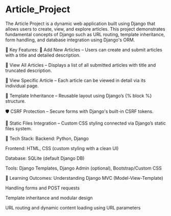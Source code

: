 # Article_Project

The Article Project is a dynamic web application built using Django that allows users to create, view, and explore articles. This project demonstrates fundamental concepts of Django such as URL routing, template inheritance, form handling, and database integration using Django's ORM.

🎯 Key Features:
📝 Add New Articles – Users can create and submit articles with a title and detailed description.

📃 View All Articles – Displays a list of all submitted articles with title and truncated description.

🔎 View Specific Article – Each article can be viewed in detail via its individual page.

🎨 Template Inheritance – Reusable layout using Django’s {% block %} structure.

🛡️ CSRF Protection – Secure forms with Django's built-in CSRF tokens.

📁 Static Files Integration – Custom CSS styling connected via Django’s static files system.

🧰 Tech Stack:
Backend: Python, Django

Frontend: HTML, CSS (custom styling with a clean UI)

Database: SQLite (default Django DB)

Tools: Django Templates, Django Admin (optional), Bootstrap/Custom CSS

🧠 Learning Outcomes:
Understanding Django MVC (Model-View-Template)

Handling forms and POST requests

Template inheritance and modular design

URL routing and dynamic content loading using URL parameters
